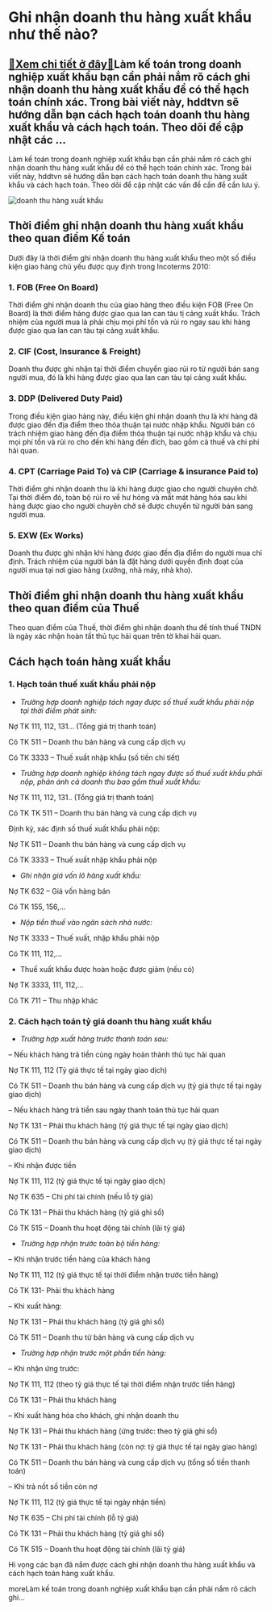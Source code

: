 Ghi nhận doanh thu hàng xuất khẩu như thế nào?
==============================================

[:gift:Xem chi tiết ở đây:gift:](https://hddtvn.com/ghi-nhan-doanh-thu-hang-xuat-khau-nhu-the-nao/)Làm kế toán trong doanh nghiệp xuất khẩu bạn cần phải nắm rõ cách ghi nhận doanh thu hàng xuất khẩu để có thể hạch toán chính xác. Trong bài viết này, hddtvn sẽ hướng dẫn bạn cách hạch toán doanh thu hàng xuất khẩu và cách hạch toán. Theo dõi để cập nhật các …
--------------------------------------------------------------------------------------------------------------------------------------------------------------------------------------------------------------------------------------------------------------------

Làm kế toán trong doanh nghiệp xuất khẩu bạn cần phải nắm rõ cách ghi nhận doanh thu hàng xuất khẩu để có thể hạch toán chính xác. Trong bài viết này, hddtvn sẽ hướng dẫn bạn cách hạch toán doanh thu hàng xuất khẩu và cách hạch toán. Theo dõi để cập nhật các vấn đề cần đề cần lưu ý.


![doanh thu hàng xuất khẩu](https://hddtvn.com/wp-content/uploads/2021/01/export-1.jpg)


Thời điểm ghi nhận doanh thu hàng xuất khẩu theo quan điểm Kế toán
------------------------------------------------------------------


Dưới đây là thời điểm ghi nhận doanh thu hàng xuất khẩu theo một số điều kiện giao hàng chủ yếu được quy định trong Incoterms 2010:


### 1. FOB (Free On Board)


Thời điểm ghi nhận doanh thu của giao hàng theo điều kiện FOB (Free On Board) là thời điểm hàng được giao qua lan can tàu tị cảng xuất khẩu. Trách nhiệm của người mua là phải chịu mọi phí tổn và rủi ro ngay sau khi hàng được giao qua lan can tàu tại cảng xuất khẩu.


### 2. CIF (Cost, Insurance & Freight)


Doanh thu được ghi nhận tại thời điểm chuyển giao rủi ro từ người bán sang người mua, đó là khi hàng được giao qua lan can tàu tại cảng xuất khẩu.


### 3. DDP (Delivered Duty Paid)


Trong điều kiện giao hàng này, điều kiện ghi nhận doanh thu là khi hàng đã được giao đến địa điểm theo thỏa thuận tại nước nhập khẩu. Người bán có trách nhiệm giao hàng đến địa điểm thỏa thuận tại nước nhập khẩu và chịu mọi phí tổn và rủi ro cho đến khi hàng đến đích, bao gồm cả thuế và chi phí hải quan.


### 4. CPT (Carriage Paid To) và CIP (Carriage & insurance Paid to)


Thời điểm ghi nhận doanh thu là khi hàng được giao cho người chuyên chở. Tại thời điểm đó, toàn bộ rủi ro về hư hỏng và mất mát hàng hóa sau khi hàng được giao cho người chuyên chở sẽ được chuyển từ người bán sang người mua.


### 5. EXW (Ex Works)


Doanh thu được ghi nhận khi hàng được giao đến địa điểm do người mua chỉ định. Trách nhiệm của người bán là đặt hàng dưới quyền định đoạt của người mua tại nơi giao hàng (xưởng, nhà máy, nhà kho).


Thời điểm ghi nhận doanh thu hàng xuất khẩu theo quan điểm của Thuế
-------------------------------------------------------------------


Theo quan điểm của Thuế, thời điểm ghi nhận doanh thu để tính thuế TNDN là ngày xác nhận hoàn tất thủ tục hải quan trên tờ khai hải quan.


Cách hạch toán hàng xuất khẩu
-----------------------------


### 1. Hạch toán thuế xuất khẩu phải nộp




* *Trường hợp doanh nghiệp tách ngay được số thuế xuất khẩu phải nộp tại thời điểm phát sinh:*



Nợ TK 111, 112, 131… (Tổng giá trị thanh toán)


Có TK 511 – Doanh thu bán hàng và cung cấp dịch vụ


Có TK 3333 – Thuế xuất nhập khẩu (số tiền chi tiết)




* *Trường hợp doanh nghiệp không tách ngay được số thuế xuất khẩu phải nộp, phản ánh cả doanh thu bao gồm thuế xuất khẩu:*



Nợ TK 111, 112, 131.. (Tổng giá trị thanh toán)


Có TK TK 511 – Doanh thu bán hàng và cung cấp dịch vụ


Định kỳ, xác định số thuế xuất khẩu phải nộp:


Nợ TK 511 – Doanh thu bán hàng và cung cấp dịch vụ


Có TK 3333 – Thuế xuất nhập khẩu phải nộp




* *Ghi nhận giá vốn lô hàng xuất khẩu:*



Nợ TK 632 – Giá vốn hàng bán


Có TK 155, 156,…




* *Nộp tiền thuế vào ngân sách nhà nước:*



Nợ TK 3333 – Thuế xuất, nhập khẩu phải nộp


Có TK 111, 112,…




* Thuế xuất khẩu được hoàn hoặc được giảm (nếu có)



Nợ TK 3333, 111, 112,…


Có TK 711 – Thu nhập khác


### 2. Cách hạch toán tỷ giá doanh thu hàng xuất khẩu




* *Trường hợp xuất hàng trước thanh toán sau:*



– Nếu khách hàng trả tiền cùng ngày hoàn thành thủ tục hải quan


Nợ TK 111, 112 (Tỷ giá thực tế tại ngày giao dịch)


Có TK 511 – Doanh thu bán hàng và cung cấp dịch vụ (tỷ giá thực tế tại ngày giao dịch)


– Nếu khách hàng trả tiền sau ngày thanh toán thủ tục hải quan


Nợ TK 131 – Phải thu khách hàng (tỷ giá thực tế tại ngày giao dịch)


Có TK 511 – Doanh thu bán hàng và cung cấp dịch vụ (tỷ giá thực tế tại ngày giao dịch)


– Khi nhận được tiền


Nợ TK 111, 112 (tỷ giá thực tế tại ngày giao dịch)


Nợ TK 635 – Chi phí tài chính (nếu lỗ tỷ giá)


Có TK 131 – Phải thu khách hàng (tỷ giá ghi sổ)


Có TK 515 – Doanh thu hoạt động tài chính (lãi tỷ giá)




* *Trường hợp nhận trước toàn bộ tiền hàng:*



– Khi nhận trước tiền hàng của khách hàng


Nợ TK 111, 112 (tỷ giá thực tế tại thời điểm nhận trước tiền hàng)


Có TK 131- Phải thu khách hàng


– Khi xuất hàng:


Nợ TK 131 – Phải thu khách hàng (tỷ giá ghi sổ)


Có TK 511 – Doanh thu từ bán hàng và cung cấp dịch vụ




* *Trường hợp nhận trước một phần tiền hàng:*



– Khi nhận ứng trước:


Nợ TK 111, 112 (theo tỷ giá thực tế tại thời điểm nhận trước tiền hàng)


Có TK 131 – Phải thu khách hàng


– Khi xuất hàng hóa cho khách, ghi nhận doanh thu


Nợ TK 131 – Phải thu khách hàng (ứng trước: theo tỷ giá ghi sổ)


Nợ TK 131 – Phải thu khách hàng (còn nợ: tỷ giá thực tế tại ngày giao hàng)


Có TK 511 – Doanh thu bán hàng và cung cấp dịch vụ (tổng số tiền thanh toán)


– Khi trả nốt số tiền còn nợ


Nợ TK 111, 112 (tỷ giá thực tế tại ngày nhận tiền)


Nợ TK 635 – Chi phí tài chính (lỗ tỷ giá)


Có TK 131 – Phải thu khách hàng (tỷ giá ghi sổ)


Có TK 515 – Doanh thu hoạt động tài chính (lãi tỷ giá)


Hi vọng các bạn đã nắm được cách ghi nhận doanh thu hàng xuất khẩu và cách hạch toán hàng xuất khẩu.



moreLàm kế toán trong doanh nghiệp xuất khẩu bạn cần phải nắm rõ cách ghi…

